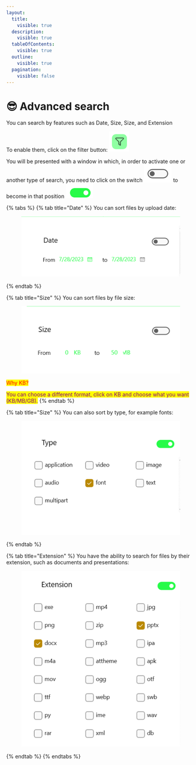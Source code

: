 ```yaml
---
layout:
  title:
    visible: true
  description:
    visible: true
  tableOfContents:
    visible: true
  outline:
    visible: true
  pagination:
    visible: false
---
```


# 😎 Advanced search

You can search by features such as Date, Size, Size, and Extension

To enable them, click on the filter button: <img src="../../.gitbook/assets/image (24).png" alt="" data-size="line">

You will be presented with a window in which, in order to activate one or another type of search, you need to click on the switch <img src="../../.gitbook/assets/image (19).png" alt="" data-size="line"> to become in that position <img src="../../.gitbook/assets/image (3).png" alt="" data-size="line">

{% tabs %}
{% tab title="Date" %}
You can sort files by upload date:

<figure><img src="../../.gitbook/assets/image (1).png" alt=""><figcaption></figcaption></figure>
{% endtab %}

{% tab title="Size" %}
You can sort files by file size:

<figure><img src="../../.gitbook/assets/image (11).png" alt=""><figcaption></figcaption></figure>

<mark style="color:red;background-color:yellow;">Why KB?</mark>

<mark style="color:purple;background-color:yellow;">You can choose a different format, click on KB and choose what you want (KB/MB/GB).</mark>
{% endtab %}

{% tab title="Size" %}
You can also sort by type, for example fonts:

<figure><img src="../../.gitbook/assets/image (14).png" alt=""><figcaption></figcaption></figure>
{% endtab %}

{% tab title="Extension" %}
You have the ability to search for files by their extension, such as documents and presentations:

<figure><img src="../../.gitbook/assets/image (4).png" alt=""><figcaption></figcaption></figure>
{% endtab %}
{% endtabs %}

